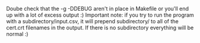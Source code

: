 Doube check that the -g -DDEBUG aren't in place in Makefile or you'll end up with a lot of excess output :)
Important note: if you try to run the program with a subdirectory/input.csv, it will prepend subdirectory/ to all of the cert.crt filenames in the output.
If there is no subdirectory everything will be normal :)